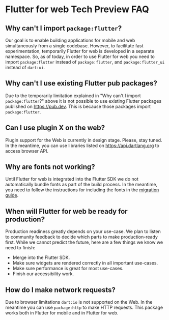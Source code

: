# Flutter for web Tech Preview FAQ

## Why can't I import `package:flutter`?

Our goal is to enable building applications for mobile and web simultaneously
from a single codebase. However, to facilitate fast experimentation, temporarily
Flutter for web is developed in a separate namespace. So, as of today, in order
to use Flutter for web you need to import `package:flutter` instead of
`package:flutter`, and `package:flutter_ui` instead of `dart:ui`.

## Why can't I use existing Flutter pub packages?

Due to the temporarily limitation explained in "Why can't I import
`package:flutter`?" above it is not possible to use existing Flutter packages
published on https://pub.dev. This is because those packages import
`package:flutter`.

## Can I use plugin X on the web?

Plugin support for the Web is currently in design stage. Please, stay tuned. In
the meantime, you can use libraries listed on https://api.dartlang.org to access
browser API.

## Why are fonts not working?

Until Flutter for web is integrated into the Flutter SDK we do not automatically
bundle fonts as part of the build process. In the meantime, you need to follow
the instructions for including the fonts in the
[migration guide](https://github.com/flutter/flutter/blob/master/oss/docs/faq.md).

## When will Flutter for web be ready for production?

Production readiness greatly depends on your use-case. We plan to listen to
community feedback to decide which parts to make production-ready first. While
we cannot predict the future, here are a few things we know we need to finish:

- Merge into the Flutter SDK.
- Make sure widgets are rendered correctly in all important use-cases.
- Make sure performance is great for most use-cases.
- Finish our accessibility work.

## How do I make network requests?

Due to browser limitations `dart:io` is not supported on the Web. In the
meantime you can use `package:http` to make HTTP requests. This package works
both in Flutter for mobile and in Flutter for web.

